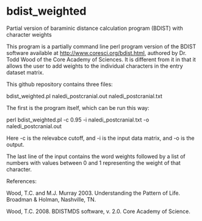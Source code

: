 # bdist_weighted
Partial version of baraminic distance calculation program (BDIST) with character weights

This program is a partially command line perl program version of the BDIST software available at http://www.coresci.org/bdist.html, authored by Dr. Todd Wood of the Core Academy of Sciences. It is different from it in that it allows the user to add weights to the individual characters in the entry dataset matrix.

This github repository contains three files:

bdist_weighted.pl naledi_postcranial.out naledi_postcranial.txt

The first is the program itself, which can be run this way:

perl bdist_weighted.pl -c 0.95 -i naledi_postcranial.txt -o naledi_postcranial.out

Here -c is the relevabce cutoff, and -i is the input data matrix, and -o is the output.

The last line of the input contains the word weights followed by a list of numbers with values between 0 and 1 representing the weight of that character.

References:

Wood, T.C. and M.J. Murray 2003. Understanding the Pattern of Life. Broadman & Holman, Nashville, TN.

Wood, T.C. 2008. BDISTMDS software, v. 2.0. Core Academy of Science.
